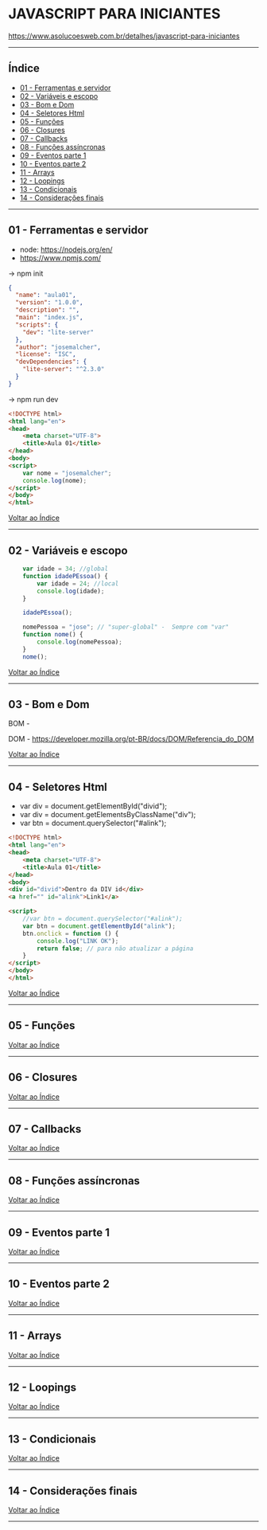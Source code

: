 # JAVASCRIPT PARA INICIANTES

https://www.asolucoesweb.com.br/detalhes/javascript-para-iniciantes

---

## <a name="indice">Índice</a>

- [ 01 - Ferramentas e servidor](#parte1)   
- [ 02 - Variáveis e escopo](#parte2)   
- [ 03 - Bom e Dom](#parte3)   
- [ 04 - Seletores Html](#parte4)   
- [ 05 - Funções](#parte5)   
- [ 06 - Closures](#parte6)   
- [ 07 - Callbacks](#parte7)   
- [ 08 - Funções assíncronas](#parte8)   
- [ 09 - Eventos parte 1](#parte9)   
- [ 10 - Eventos parte 2](#parte10)   
- [ 11 - Arrays](#parte11)   
- [ 12 - Loopings](#parte12)   
- [ 13 - Condicionais](#parte13)   
- [ 14 - Considerações finais](#parte14)   



---

## <a name="parte1">01 - Ferramentas e servidor</a>

- node: https://nodejs.org/en/
- https://www.npmjs.com/

-> npm init

```json
{
  "name": "aula01",
  "version": "1.0.0",
  "description": "",
  "main": "index.js",
  "scripts": {
    "dev": "lite-server"
  },
  "author": "josemalcher",
  "license": "ISC",
  "devDependencies": {
    "lite-server": "^2.3.0"
  }
}

```

-> npm run dev

```html
<!DOCTYPE html>
<html lang="en">
<head>
    <meta charset="UTF-8">
    <title>Aula 01</title>
</head>
<body>
<script>
    var nome = "josemalcher";
    console.log(nome);
</script>
</body>
</html>
```

[Voltar ao Índice](#indice)

---

## <a name="parte2">02 - Variáveis e escopo</a>

```js
    var idade = 34; //global
    function idadePEssoa() {
        var idade = 24; //local
        console.log(idade);
    }

    idadePEssoa();

    nomePessoa = "jose"; // "super-global" -  Sempre com "var"
    function nome() {
        console.log(nomePessoa);
    }
    nome();

```


[Voltar ao Índice](#indice)

---

## <a name="parte3">03 - Bom e Dom </a>

BOM - 

DOM - https://developer.mozilla.org/pt-BR/docs/DOM/Referencia_do_DOM

[Voltar ao Índice](#indice)

---

## <a name="parte4">04 - Seletores Html</a>

- var div = document.getElementById("divid");
- var div = document.getElementsByClassName("div");
- var btn = document.querySelector("#alink");

```html
<!DOCTYPE html>
<html lang="en">
<head>
    <meta charset="UTF-8">
    <title>Aula 01</title>
</head>
<body>
<div id="divid">Dentro da DIV id</div>
<a href="" id="alink">Link1</a>

<script>
    //var btn = document.querySelector("#alink");
    var btn = document.getElementById("alink");
    btn.onclick = function () {
        console.log("LINK OK");
        return false; // para não atualizar a página
    }
</script>
</body>
</html>
```

[Voltar ao Índice](#indice)

---

## <a name="parte5"> 05 - Funções</a>


[Voltar ao Índice](#indice)

---

## <a name="parte6">06 - Closures</a>


[Voltar ao Índice](#indice)

---

## <a name="parte7">07 - Callbacks</a>


[Voltar ao Índice](#indice)

---

## <a name="parte8">08 - Funções assíncronas </a>


[Voltar ao Índice](#indice)

---

## <a name="parte9"> 09 - Eventos parte 1</a>


[Voltar ao Índice](#indice)

---

## <a name="parte10">10 - Eventos parte 2 </a>


[Voltar ao Índice](#indice)

---

## <a name="parte11"> 11 - Arrays </a>


[Voltar ao Índice](#indice)

---

## <a name="parte12">12 - Loopings </a>


[Voltar ao Índice](#indice)

---

## <a name="parte13">13 - Condicionais </a>


[Voltar ao Índice](#indice)

---

## <a name="parte14">14 - Considerações finais </a>


[Voltar ao Índice](#indice)

---